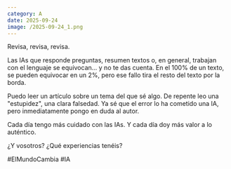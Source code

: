```yaml
--- 
category: A 
date: 2025-09-24 
image: /2025-09-24_1.png 
--- 
```


Revisa, revisa, revisa. 

Las IAs que responde preguntas, resumen textos o, en general, trabajan con el lenguaje se equivocan... y no te das cuenta. En el 100% de un texto, se pueden equivocar en un 2%, pero ese fallo tira el resto del texto por la borda. 

Puedo leer un artículo sobre un tema del que sé algo. De repente leo una "estupidez", una clara falsedad. Ya sé que el error lo ha cometido una IA, pero inmediatamente pongo en duda al autor. 

Cada día tengo más cuidado con las IAs. Y cada día doy más valor a lo auténtico. 

¿Y vosotros? ¿Qué experiencias tenéis?

#ElMundoCambia #IA